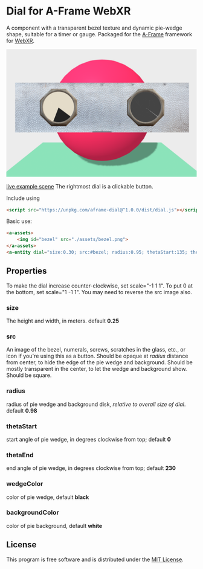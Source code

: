 # Dial for A-Frame WebXR

A component with a transparent bezel texture and dynamic pie-wedge shape, suitable for a timer or gauge. Packaged for the [A-Frame](https://aframe.io) framework for [WebXR](https://immersive-web.github.io/).

![sample screenshot](assets/dial-screenshot.png)

[live example scene](https://dougreeder.github.io/aframe-dial/example.html)
The rightmost dial is a clickable button.


Include using
```html
<script src="https://unpkg.com/aframe-dial@^1.0.0/dist/dial.js"></script>
```


Basic use:
```html
<a-assets>
    <img id="bezel" src="./assets/bezel.png">
</a-assets>
<a-entity dial="size:0.30; src:#bezel; radius:0.95; thetaStart:135; thetaEnd:315;"></a-entity>
```

## Properties
To make the dial increase counter-clockwise, set scale="-1 1 1". To put 0 at the bottom, set scale="1 -1 1".  You may need to reverse the src image also.

### size
The height and width, in meters.
default **0.25**

### src
An image of the bezel, numerals, screws, scratches in the glass, etc., or icon if you're using this as a button.
Should be opaque at *radius* distance from center, to hide the edge of the pie wedge and background.
Should be mostly transparent in the center, to let the wedge and background show.
Should be square.

### radius
radius of pie wedge and background disk, *relative to overall size of dial*.  default **0.98**

### thetaStart
start angle of pie wedge, in degrees clockwise from top; default **0**

### thetaEnd
end angle of pie wedge, in degrees clockwise from top; default **230**

### wedgeColor
color of pie wedge, default **black**

### backgroundColor
color of pie background, default **white**


## License

This program is free software and is distributed under the [MIT License](LICENSE).
